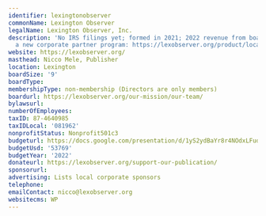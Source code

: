 ```yaml
---
identifier: lexingtonobserver
commonName: Lexington Observer
legalName: Lexington Observer, Inc.
description: 'No IRS filings yet; formed in 2021; 2022 revenue from board minutes.  Has
  a new corporate partner program: https://lexobserver.org/product/local-business-2023/'
website: https://lexobserver.org/
masthead: Nicco Mele, Publisher
location: Lexington
boardSize: '9'
boardType:
membershipType: non-membership (Directors are only members)
boardurl: https://lexobserver.org/our-mission/our-team/
bylawsurl:
numberOfEmployees:
taxID: 87-4640985
taxIDLocal: '081962'
nonprofitStatus: Nonprofit501c3
budgeturl: https://docs.google.com/presentation/d/1yS2ydBaYr8r4NOdxLFud7sX5ud6B0Bq6zQJy8_8-Qd0/edit#slide=id.g27da3497263_0_0
budgetUsd: '53769'
budgetYear: '2022'
donateurl: https://lexobserver.org/support-our-publication/
sponsorurl:
advertising: Lists local corporate sponsors
telephone:
emailContact: nicco@lexobserver.org
websitecms: WP
---
```


